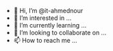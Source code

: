 - 👋 Hi, I’m @it-ahmednour
- 👀 I’m interested in ...
- 🌱 I’m currently learning ...
- 💞️ I’m looking to collaborate on ...
- 📫 How to reach me ...

<!---
it-ahmednour/it-ahmednour is a ✨ special ✨ repository because its `README.md` (this file) appears on your GitHub profile.
You can click the Preview link to take a look at your changes.
--->
